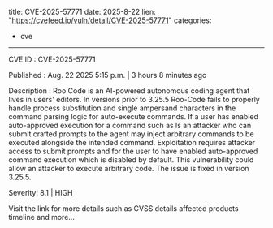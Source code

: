  
title: CVE-2025-57771
date: 2025-8-22
lien: "https://cvefeed.io/vuln/detail/CVE-2025-57771"
categories:
  - cve
---

CVE ID : CVE-2025-57771

Published :  Aug. 22
2025
5:15 p.m. | 3 hours
8 minutes ago

Description : Roo Code is an AI-powered autonomous coding agent that lives in users' editors. In versions prior to 3.25.5
Roo-Code fails to properly handle process substitution and single ampersand characters in the command parsing logic for auto-execute commands. If a user has enabled auto-approved execution for a command such as ls
an attacker who can submit crafted prompts to the agent may inject arbitrary commands to be executed alongside the intended command. Exploitation requires attacker access to submit prompts and for the user to have enabled auto-approved command execution
which is disabled by default. This vulnerability could allow an attacker to execute arbitrary code. The issue is fixed in version 3.25.5.

Severity: 8.1 | HIGH

Visit the link for more details
such as CVSS details
affected products
timeline
and more...
